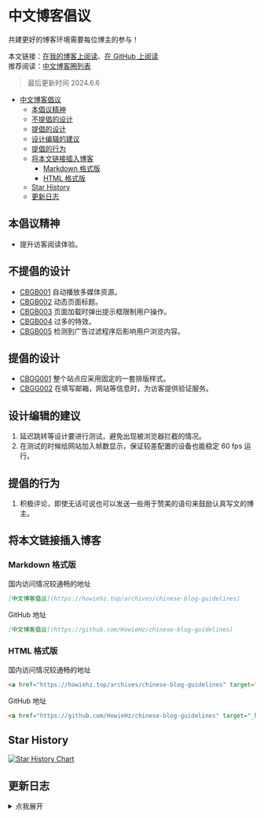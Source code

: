 # 中文博客倡议

共建更好的博客环境需要每位博主的参与！

本文链接：[在我的博客上阅读](https://howiehz.top/archives/chinese-blog-guidelines)、[在 GitHub 上阅读](https://github.com/HowieHz/chinese-blog-guidelines)  
推荐阅读：[中文博客圈列表](https://howiehz.top/archives/chinese-blogosphere-list)

> 最后更新时间 2024.6.6

- [中文博客倡议](#中文博客倡议)
  - [本倡议精神](#本倡议精神)
  - [不提倡的设计](#不提倡的设计)
  - [提倡的设计](#提倡的设计)
  - [设计编辑的建议](#设计编辑的建议)
  - [提倡的行为](#提倡的行为)
  - [将本文链接插入博客](#将本文链接插入博客)
    - [Markdown 格式版](#markdown-格式版)
    - [HTML 格式版](#html-格式版)
  - [Star History](#star-history)
  - [更新日志](#更新日志)

## 本倡议精神

- 提升访客阅读体验。

## 不提倡的设计

- [CBGB001](./doc/cbgb001.md) 自动播放多媒体资源。
- [CBGB002](./doc/cbgb002.md) 动态页面标题。
- [CBGB003](./doc/cbgb003.md) 页面加载时弹出提示框限制用户操作。
- [CBGB004](./doc/cbgb004.md) 过多的特效。
- [CBGB005](./doc/cbgb005.md) 检测到广告过滤程序后影响用户浏览内容。

## 提倡的设计

- [CBGG001](./doc/cbgg001.md) 整个站点应采用固定的一套排版样式。
- [CBGG002](./doc/cbgg002.md) 在填写邮箱，网站等信息时，为访客提供验证服务。

## 设计编辑的建议

1. 延迟跳转等设计要进行测试，避免出现被浏览器拦截的情况。
2. 在测试的时候给网站加入帧数显示，保证较差配置的设备也能稳定 60 fps 运行。

## 提倡的行为

1. 积极评论，即使无话可说也可以发送一些用于赞美的语句来鼓励认真写文的博主。

## 将本文链接插入博客

### Markdown 格式版

国内访问情况较通畅的地址

```markdown
[中文博客倡议](https://howiehz.top/archives/chinese-blog-guidelines)
```

GitHub 地址

```markdown
[中文博客倡议](https://github.com/HowieHz/chinese-blog-guidelines)
```

### HTML 格式版

国内访问情况较通畅的地址

```html
<a href="https://howiehz.top/archives/chinese-blog-guidelines" target="_blank" rel="noopener noreferrer" title="中文博客倡议书">中文博客倡议</a>
```

GitHub 地址

```html
<a href="https://github.com/HowieHz/chinese-blog-guidelines" target="_blank" rel="noopener noreferrer" title="中文博客倡议书">中文博客倡议</a>
```

## Star History

<a href="https://star-history.com/#HowieHz/chinese-blog-guidelines&Date">
 <picture>
   <source media="(prefers-color-scheme: dark)" srcset="https://api.star-history.com/svg?repos=HowieHz/chinese-blog-guidelines&type=Date&theme=dark" />
   <source media="(prefers-color-scheme: light)" srcset="https://api.star-history.com/svg?repos=HowieHz/chinese-blog-guidelines&type=Date" />
   <img alt="Star History Chart" src="https://api.star-history.com/svg?repos=HowieHz/chinese-blog-guidelines&type=Date" />
 </picture>
</a>

## 更新日志

<details><summary>点我展开</summary>

2024.6.7

- 简化标题层次，如`设计-不提倡的设计` -> `不提倡的设计`
- 为`不提倡的设计`每项添加代号，起始为 `CBGB`(chinese-blog-guidelines bad design)，后添加三位数字，大小为 000-999
- 为`提倡的设计`每项添加代号，起始为 `CBGG`(chinese-blog-guidelines good design)，后添加三位数字，大小为 000-999
- 调整 `CBGB003` 简述
- - 调整前：在网站加载的时候启用 alert/confirm/prompt 弹窗阻塞用户操作
- - 调整后：页面加载时弹出提示框限制用户操作
- 调整 `CBGG002` 简述（感谢 [Imken](https://imken.moe/)([github@immccn123](https://github.com/immccn123)), [呓语梦轩](https://blog.awaae001.top/)([github@awaae001](https://github.com/awaae001) 对这个提案做出的贡献，以及 [Kegongteng](https://kegongteng.cn/)([github@gtxykn0504](https://github.com/gtxykn0504)) 提出最终的修改方案)
- - 调整前：在需要填写邮箱的地方（如评论区）进行邮箱强制验证
- - 调整后：在填写邮箱，网站等信息时，为访客提供验证服务
- 为 `CBGB001`-`CBGB005` 添加解释文档和示例文件
- 添加文档目录

2024.6.7

- 在 [Allenyou](https://github.com/Allenyou1126)([github@Allenyou1126](https://github.com/Allenyou1126)) 的建议下在`设计-不提倡的设计`中添加有关防广告过滤器的说明

2024.6.6

- 在 [wildgun](http://wildgun.net/) 的建议下修改`设计-提倡的设计`中有关排版的倡议

2024.6.2

- 初版

</details>
